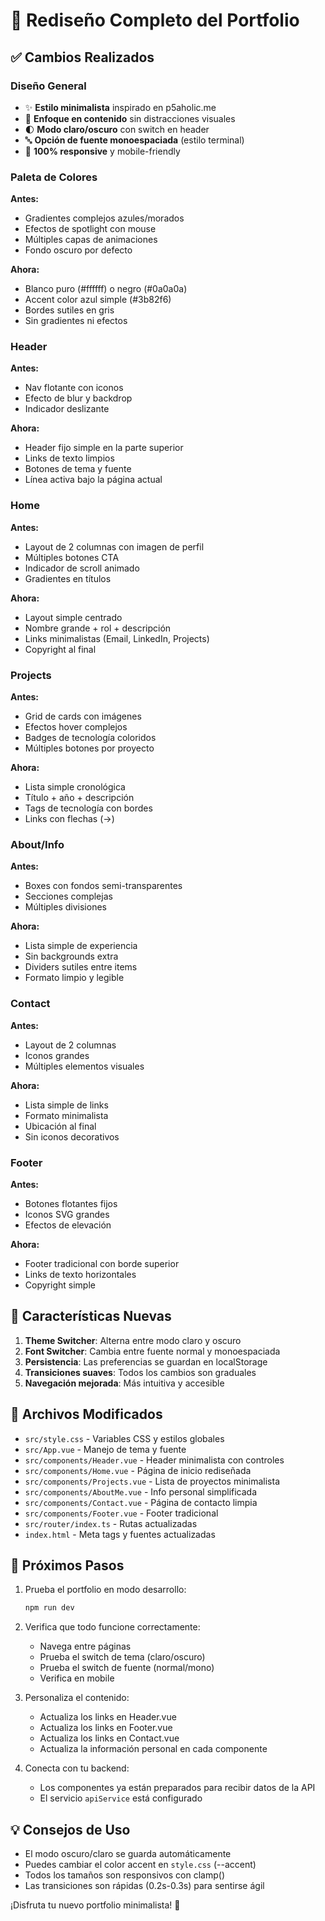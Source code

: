 # 🎨 Rediseño Completo del Portfolio

## ✅ Cambios Realizados

### Diseño General
- ✨ **Estilo minimalista** inspirado en p5aholic.me
- 🎯 **Enfoque en contenido** sin distracciones visuales
- 🌓 **Modo claro/oscuro** con switch en header
- 🔤 **Opción de fuente monoespaciada** (estilo terminal)
- 📱 **100% responsive** y mobile-friendly

### Paleta de Colores
**Antes:**
- Gradientes complejos azules/morados
- Efectos de spotlight con mouse
- Múltiples capas de animaciones
- Fondo oscuro por defecto

**Ahora:**
- Blanco puro (#ffffff) o negro (#0a0a0a)
- Accent color azul simple (#3b82f6)
- Bordes sutiles en gris
- Sin gradientes ni efectos

### Header
**Antes:**
- Nav flotante con iconos
- Efecto de blur y backdrop
- Indicador deslizante

**Ahora:**
- Header fijo simple en la parte superior
- Links de texto limpios
- Botones de tema y fuente
- Línea activa bajo la página actual

### Home
**Antes:**
- Layout de 2 columnas con imagen de perfil
- Múltiples botones CTA
- Indicador de scroll animado
- Gradientes en títulos

**Ahora:**
- Layout simple centrado
- Nombre grande + rol + descripción
- Links minimalistas (Email, LinkedIn, Projects)
- Copyright al final

### Projects
**Antes:**
- Grid de cards con imágenes
- Efectos hover complejos
- Badges de tecnología coloridos
- Múltiples botones por proyecto

**Ahora:**
- Lista simple cronológica
- Título + año + descripción
- Tags de tecnología con bordes
- Links con flechas (→)

### About/Info
**Antes:**
- Boxes con fondos semi-transparentes
- Secciones complejas
- Múltiples divisiones

**Ahora:**
- Lista simple de experiencia
- Sin backgrounds extra
- Dividers sutiles entre items
- Formato limpio y legible

### Contact
**Antes:**
- Layout de 2 columnas
- Iconos grandes
- Múltiples elementos visuales

**Ahora:**
- Lista simple de links
- Formato minimalista
- Ubicación al final
- Sin iconos decorativos

### Footer
**Antes:**
- Botones flotantes fijos
- Iconos SVG grandes
- Efectos de elevación

**Ahora:**
- Footer tradicional con borde superior
- Links de texto horizontales
- Copyright simple

## 🎯 Características Nuevas

1. **Theme Switcher**: Alterna entre modo claro y oscuro
2. **Font Switcher**: Cambia entre fuente normal y monoespaciada
3. **Persistencia**: Las preferencias se guardan en localStorage
4. **Transiciones suaves**: Todos los cambios son graduales
5. **Navegación mejorada**: Más intuitiva y accesible

## 📁 Archivos Modificados

- `src/style.css` - Variables CSS y estilos globales
- `src/App.vue` - Manejo de tema y fuente
- `src/components/Header.vue` - Header minimalista con controles
- `src/components/Home.vue` - Página de inicio rediseñada
- `src/components/Projects.vue` - Lista de proyectos minimalista
- `src/components/AboutMe.vue` - Info personal simplificada
- `src/components/Contact.vue` - Página de contacto limpia
- `src/components/Footer.vue` - Footer tradicional
- `src/router/index.ts` - Rutas actualizadas
- `index.html` - Meta tags y fuentes actualizadas

## 🚀 Próximos Pasos

1. Prueba el portfolio en modo desarrollo:
   ```bash
   npm run dev
   ```

2. Verifica que todo funcione correctamente:
   - Navega entre páginas
   - Prueba el switch de tema (claro/oscuro)
   - Prueba el switch de fuente (normal/mono)
   - Verifica en mobile

3. Personaliza el contenido:
   - Actualiza los links en Header.vue
   - Actualiza los links en Footer.vue
   - Actualiza los links en Contact.vue
   - Actualiza la información personal en cada componente

4. Conecta con tu backend:
   - Los componentes ya están preparados para recibir datos de la API
   - El servicio `apiService` está configurado

## 💡 Consejos de Uso

- El modo oscuro/claro se guarda automáticamente
- Puedes cambiar el color accent en `style.css` (--accent)
- Todos los tamaños son responsivos con clamp()
- Las transiciones son rápidas (0.2s-0.3s) para sentirse ágil

¡Disfruta tu nuevo portfolio minimalista! 🎉
